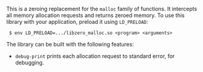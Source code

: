 This is a zeroing replacement for the `malloc` family of functions.
It intercepts all memory allocation requests and returns zeroed memory.
To use this library with your application, preload it using `LD_PRELOAD`:
```
 $ env LD_PRELOAD=.../libzero_malloc.so <program> <arguments>
```

The library can be built with the following features:
 * `debug-print` prints each allocation request to standard error, for
   debugging.
